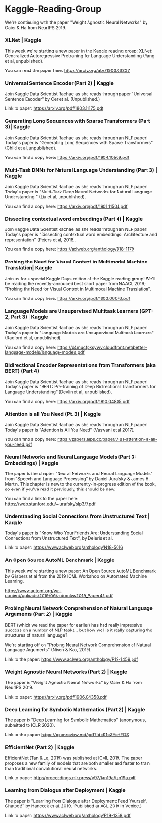 # Kaggle-Reading-Group

We're continuing with the paper "Weight Agnostic Neural Networks" by Gaier & Ha from NeurIPS 2019.


### XLNet | Kaggle

This week we're starting a new paper in the Kaggle reading group: XLNet: Generalized Autoregressive Pretraining for Language Understanding (Yang et al, unpublished). 

You can read the paper here: https://arxiv.org/abs/1906.08237 


### Universal Sentence Encoder (Part 2) | Kaggle

Join Kaggle Data Scientist Rachael as she reads through paper "Universal Sentence Encoder" by Cer et al. (Unpublished.) 

Link to paper: https://arxiv.org/pdf/1803.11175.pdf


### Generating Long Sequences with Sparse Transformers (Part 3)| Kaggle

Join Kaggle Data Scientist Rachael as she reads through an NLP paper! Today's paper is "Generating Long Sequences with Sparse Transformers" (Child et al, unpublished). 

You can find a copy here: https://arxiv.org/pdf/1904.10509.pdf


### Multi-Task DNNs for Natural Language Understanding (Part 3) | Kaggle

Join Kaggle Data Scientist Rachael as she reads through an NLP paper! Today's paper is "Multi-Task Deep Neural Networks for Natural Language Understanding " (Liu et al, unpublished). 

You can find a copy here: https://arxiv.org/pdf/1901.11504.pdf


### Dissecting contextual word embeddings (Part 4) | Kaggle

Join Kaggle Data Scientist Rachael as she reads through an NLP paper! Today's paper is "Dissecting contextual word embeddings: Architecture and representation" (Peters et al, 2018). 

You can find a copy here: https://aclweb.org/anthology/D18-1179

### Probing the Need for Visual Context in Multimodal Machine Translation| Kaggle

Join us for a special Kaggle Days edition of the Kaggle reading group! We'll be reading the recently-annouced best short paper from NAACL 2019; "Probing the Need for Visual Context in Multimodal Machine Translation". 

You can find a copy here: https://arxiv.org/pdf/1903.08678.pdf

### Language Models are Unsupervised Multitask Learners (GPT-2, Part 3) | Kaggle

Join Kaggle Data Scientist Rachael as she reads through an NLP paper! Today's paper is "Language Models are Unsupervised Multitask Learners" (Radford et al, unpublished). 


You can find a copy here: https://d4mucfpksywv.cloudfront.net/better-language-models/language-models.pdf



### Bidirectional Encoder Representations from Transformers (aka BERT) (Part 4)

Join Kaggle Data Scientist Rachael as she reads through an NLP paper! Today's paper is "BERT: Pre-training of Deep Bidirectional Transformers for Language Understanding" (Devlin et al, unpublished). 

You can find a copy here: https://arxiv.org/pdf/1810.04805.pdf

### Attention is all You Need (Pt. 3) | Kaggle

Join Kaggle Data Scientist Rachael as she reads through an NLP paper! Today's paper is "Attention is All You Need" (Vaswani et al 2017). 

You can find a copy here: https://papers.nips.cc/paper/7181-attention-is-all-you-need.pdf

### Neural Networks and Neural Language Models (Part 3: Embeddings) | Kaggle

The paper is the chapter "Neural Networks and Neural Language Models" from "Speech and Language Processing" by Daniel Jurafsky & James H. Martin. This chapter is new to the currently-in-progress edition of the book, so even if you've read it previously, this should be new. 

You can find a link to the paper here: https://web.stanford.edu/~jurafsky/slp3/7.pdf

### Understanding Social Connections from Unstructured Text | Kaggle

Today's paper is "Know Who Your Friends Are: Understanding Social Connections from Unstructured Text", by Deleris et al. 

Link to paper: https://www.aclweb.org/anthology/N18-5016

### An Open Source AutoML Benchmark | Kaggle

This week we're starting a new paper: An Open Source AutoML Benchmark by Gijsbers et al from the 2019 ICML Workshop on Automated Machine Learning.

 https://www.automl.org/wp-content/uploads/2019/06/automlws2019_Paper45.pdf


### Probing Neural Network Comprehension of Natural Language Arguments (Part 2) | Kaggle 

BERT (which we read the paper for earlier) has had really impressive success on a number of NLP tasks... but how well is it really capturing the structures of natural language? 

We're starting off on  "Probing Neural Network Comprehension of Natural Language Arguments" (Niven & Kao, 2019). 
 
Link to the paper: https://www.aclweb.org/anthology/P19-1459.pdf
 
 
### Weight Agnostic Neural Networks (Part 2) | Kaggle

The paper is "Weight Agnostic Neural Networks" by Gaier & Ha from NeurIPS 2019.

Link to paper: https://arxiv.org/pdf/1906.04358.pdf


### Deep Learning for Symbolic Mathematics (Part 2) | Kaggle

The paper is "Deep Learning for Symbolic Mathematics", (anonymous, submitted to ICLR 2020).

Link to the paper: https://openreview.net/pdf?id=S1eZYeHFDS



### EfficientNet (Part 2) | Kaggle

EfficientNet (Tan & Le, 2019) was published at ICML 2019. The paper proposes a new family of models that are both smaller and faster to train than traditional convolutional neural networks.

Link to paper: http://proceedings.mlr.press/v97/tan19a/tan19a.pdf

### Learning from Dialogue after Deployment | Kaggle

The paper is "Learning from Dialogue after Deployment: Feed Yourself, Chatbot!" by Hancock et al, 2019. (Published at ACL 2019 in Venice.)

Link to paper: https://www.aclweb.org/anthology/P19-1358.pdf


